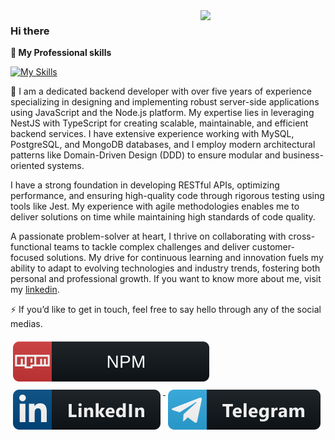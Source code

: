 <img align='right' src='https://user-images.githubusercontent.com/5713670/87202985-820dcb80-c2b6-11ea-9f56-7ec461c497c3.gif' width='200"'>

### Hi there

 <strong>
  🔭  My Professional skills
  </strong>

<p align="center"> 
 
[![My Skills](https://skillicons.dev/icons?i=nodejs,nestjs,js,ts,docker,postgres,mysql,mongodb&theme=dark)](https://mahyarkd.ir)
  
</p>

🌱 I am a dedicated backend developer with over five years of experience specializing in designing and implementing robust server-side applications using JavaScript and the Node.js platform. My expertise lies in leveraging NestJS with TypeScript for creating scalable, maintainable, and efficient backend services. I have extensive experience working with MySQL, PostgreSQL, and MongoDB databases, and I employ modern architectural patterns like Domain-Driven Design (DDD) to ensure modular and business-oriented systems.

I have a strong foundation in developing RESTful APIs, optimizing performance, and ensuring high-quality code through rigorous testing using tools like Jest. My experience with agile methodologies enables me to deliver solutions on time while maintaining high standards of code quality.

A passionate problem-solver at heart, I thrive on collaborating with cross-functional teams to tackle complex challenges and deliver customer-focused solutions. My drive for continuous learning and innovation fuels my ability to adapt to evolving technologies and industry trends, fostering both personal and professional growth. If you want to know more about me, visit my [linkedin](https://www.linkedin.com/in/mahyar-kakavand/).

⚡ If you’d like to get in touch, feel free to say hello through any of the social medias.

  <a href="https://www.npmjs.com/~mahyar-kd" target="_blank">
    <img src="svg/social/npm.svg" alt="npm" style="vertical-align:top; margin:6px 4px">
  </a>
    
  <a href="https://linkedin.com/in/mahyar-kakavand" target="_blank">
    <img src="svg/social/linkedin.svg" alt="linkedin" style="vertical-align:top; margin:6px 4px">
  </a>
    
   <a href="https://telegram.me/mahyar_kakavand" target="_blank">
    <img src="svg/social/telegram.svg" alt="wordpress" style="vertical-align:top; margin:6px 4px">
  </a>
  

<br />
